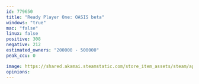 ```yaml
---
id: 779650
title: "Ready Player One: OASIS beta"
windows: "true"
mac: "false"
linux: false
positive: 308
negative: 212
estimated_owners: "200000 - 500000"
peak_ccu: 0

image: https://shared.akamai.steamstatic.com/store_item_assets/steam/apps/779650/header.jpg?t=1526536825
opinions:
---
```

